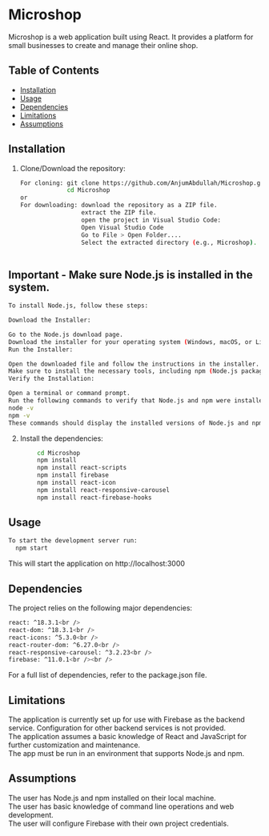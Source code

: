 # Microshop

Microshop is a web application built using React. It provides a platform for small businesses to create and manage their online shop.

## Table of Contents

- [Installation](#installation)
- [Usage](#usage)
- [Dependencies](#dependencies)
- [Limitations](#limitations)
- [Assumptions](#assumptions)

## Installation

1. Clone/Download the repository:
   ```sh
   For cloning: git clone https://github.com/AnjumAbdullah/Microshop.git
                cd Microshop
   or
   For downloading: download the repository as a ZIP file.
                    extract the ZIP file.
                    open the project in Visual Studio Code:
                    Open Visual Studio Code 
                    Go to File > Open Folder....
                    Select the extracted directory (e.g., Microshop).
                     
   ```
## Important - Make sure Node.js is installed in the system.
```sh
To install Node.js, follow these steps:

Download the Installer:

Go to the Node.js download page.
Download the installer for your operating system (Windows, macOS, or Linux).
Run the Installer:

Open the downloaded file and follow the instructions in the installer.
Make sure to install the necessary tools, including npm (Node.js package manager).
Verify the Installation:

Open a terminal or command prompt.
Run the following commands to verify that Node.js and npm were installed correctly:
node -v
npm -v
These commands should display the installed versions of Node.js and npm.
```

2. Install the dependencies: <br />
```sh
        cd Microshop
        npm install
        npm install react-scripts
        npm install firebase
        npm install react-icon
        npm install react-responsive-carousel
        npm install react-firebase-hooks 
```
## Usage
```sh
To start the development server run:
  npm start
```
This will start the application on http://localhost:3000

## Dependencies

The project relies on the following major dependencies:<br />
 ```sh
react: ^18.3.1<br />
react-dom: ^18.3.1<br />
react-icons: ^5.3.0<br />
react-router-dom: ^6.27.0<br />
react-responsive-carousel: ^3.2.23<br />
firebase: ^11.0.1<br /><br />
```
For a full list of dependencies, refer to the package.json file.
## Limitations

The application is currently set up for use with Firebase as the backend service. Configuration for other backend services is not provided.<br />
The application assumes a basic knowledge of React and JavaScript for further customization and maintenance.<br />
The app must be run in an environment that supports Node.js and npm.<br />

## Assumptions

The user has Node.js and npm installed on their local machine.<br />
The user has basic knowledge of command line operations and web development.<br />
The user will configure Firebase with their own project credentials.<br />

  
   
